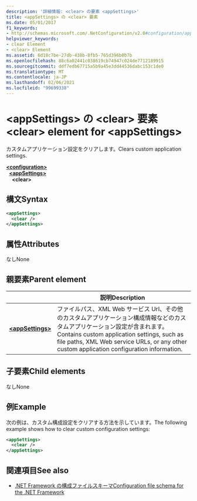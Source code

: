 ```yaml
---
description: '詳細情報: <clear> の要素 <appSettings>'
title: <appSettings> の <clear> 要素
ms.date: 05/01/2017
f1_keywords:
- http://schemas.microsoft.com/.NetConfiguration/v2.0#configuration/appSettings/clear
helpviewer_keywords:
- clear Element
- <clear> Element
ms.assetid: 6d18c7be-27db-438b-8fb5-765d396b0b7b
ms.openlocfilehash: 88c6a02441c038619cb74947c024de7712189915
ms.sourcegitcommit: ddf7edb67715a5b9a45e3dd44536dabc153c1de0
ms.translationtype: MT
ms.contentlocale: ja-JP
ms.lasthandoff: 02/06/2021
ms.locfileid: "99699338"
---
```

# <a name="clear-element-for-appsettings"></a><span data-ttu-id="d555f-103">\<appSettings> の \<clear> 要素</span><span class="sxs-lookup"><span data-stu-id="d555f-103">\<clear> element for \<appSettings></span></span>

<span data-ttu-id="d555f-104">カスタムアプリケーション設定をクリアします。</span><span class="sxs-lookup"><span data-stu-id="d555f-104">Clears custom application settings.</span></span>

[**\<configuration>**](../configuration-element.md)\
&nbsp;&nbsp;[**\<appSettings>**](appsettings-element-for-configuration.md)\
&nbsp;&nbsp;&nbsp;&nbsp;**\<clear>**

## <a name="syntax"></a><span data-ttu-id="d555f-105">構文</span><span class="sxs-lookup"><span data-stu-id="d555f-105">Syntax</span></span>

```xml
<appSettings>
  <clear />
</appSettings>
```

## <a name="attributes"></a><span data-ttu-id="d555f-106">属性</span><span class="sxs-lookup"><span data-stu-id="d555f-106">Attributes</span></span>

<span data-ttu-id="d555f-107">なし</span><span class="sxs-lookup"><span data-stu-id="d555f-107">None</span></span>

## <a name="parent-element"></a><span data-ttu-id="d555f-108">親要素</span><span class="sxs-lookup"><span data-stu-id="d555f-108">Parent element</span></span>

|     | <span data-ttu-id="d555f-109">説明</span><span class="sxs-lookup"><span data-stu-id="d555f-109">Description</span></span> |
| --- | ----------- |
| [**\<appSettings>**](appsettings-element-for-configuration.md) | <span data-ttu-id="d555f-110">ファイルパス、XML Web サービス Url、その他のカスタムアプリケーション構成情報などのカスタムアプリケーション設定が含まれます。</span><span class="sxs-lookup"><span data-stu-id="d555f-110">Contains custom application settings, such as file paths, XML Web service URLs, or any other custom application configuration information.</span></span> |

## <a name="child-elements"></a><span data-ttu-id="d555f-111">子要素</span><span class="sxs-lookup"><span data-stu-id="d555f-111">Child elements</span></span>

<span data-ttu-id="d555f-112">なし</span><span class="sxs-lookup"><span data-stu-id="d555f-112">None</span></span>

## <a name="example"></a><span data-ttu-id="d555f-113">例</span><span class="sxs-lookup"><span data-stu-id="d555f-113">Example</span></span>

<span data-ttu-id="d555f-114">次の例は、カスタム構成設定をクリアする方法を示しています。</span><span class="sxs-lookup"><span data-stu-id="d555f-114">The following example shows how to clear custom configuration settings:</span></span>

```xml
<appSettings>
  <clear />
</appSettings>
```

## <a name="see-also"></a><span data-ttu-id="d555f-115">関連項目</span><span class="sxs-lookup"><span data-stu-id="d555f-115">See also</span></span>

- [<span data-ttu-id="d555f-116">.NET Framework の構成ファイルスキーマ</span><span class="sxs-lookup"><span data-stu-id="d555f-116">Configuration file schema for the .NET Framework</span></span>](../index.md)
